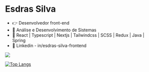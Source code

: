 	
#  Esdras Silva
- 👉 Desenvolvedor front-end
- 🌱 Análise e Desenvolvimento de Sistemas
- 🦾 React | Typescript | Nextjs | Tailwindcss | SCSS | Redux | Java | Spring
- 🧲 Linkedin - in/esdras-silva-frontend

<picture>
<source 
  srcset="https://github-readme-stats.vercel.app/api?username=EsdrasLimaSilva&show_icons=true&theme=dark"
  media="(prefers-color-scheme: dark)"
/>
<source
  srcset="https://github-readme-stats.vercel.app/api?username=EsdrasLimaSilva&show_icons=true"
  media="(prefers-color-scheme: light), (prefers-color-scheme: no-preference)"
/>
<img src="https://github-readme-stats.vercel.app/api?username=EsdrasLimaSilva&show_icons=true" />
</picture>

[![Top Langs](https://github-readme-stats.vercel.app/api/top-langs/?username=EsdrasLimaSilva&hide_progress=true&theme=dark)](https://github.com/EsdrasLimaSilva/github-readme-stats)
<!---
EsdrasLimaSilva/EsdrasLimaSilva is a ✨ special ✨ repository because its `README.md` (this file) appears on your GitHub profile.
You can click the Preview link to take a look at your changes.
--->
